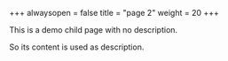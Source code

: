 +++
alwaysopen = false
title = "page 2"
weight = 20
+++

This is a demo child page with no description.

So its content is used as description.